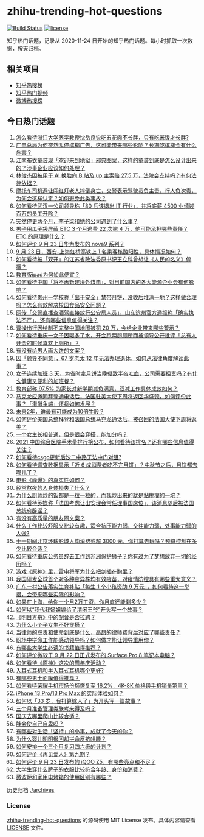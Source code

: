 # zhihu-trending-hot-questions

[![Build Status](https://github.com/justjavac/zhihu-trending-hot-questions/workflows/ci/badge.svg?branch=master)](https://github.com/justjavac/zhihu-trending-hot-questions/actions)
[![license](https://img.shields.io/github/license/justjavac/zhihu-trending-hot-questions)](https://github.com/justjavac/zhihu-trending-hot-questions/blob/master/LICENSE)

知乎热门话题，记录从 2020-11-24 日开始的知乎热门话题。每小时抓取一次数据，按天[归档](./archives)。

## 相关项目

- [知乎热搜榜](https://github.com/justjavac/zhihu-trending-top-search)
- [知乎热门视频](https://github.com/justjavac/zhihu-trending-hot-video)
- [微博热搜榜](https://github.com/justjavac/weibo-trending-hot-search)

## 今日热门话题

<!-- BEGIN -->
<!-- 最后更新时间 Fri Sep 24 2021 04:02:29 GMT+0800 (China Standard Time) -->

1. [怎么看待浙江大学医学教授沈岳良说吃五花肉不长胖，只有吃米饭才长胖?](https://www.zhihu.com/question/487456654)
1. [广电总局为何突然叫停槟榔广告，这可能带来哪些影响？长期吃槟榔会有什么危害？](https://www.zhihu.com/question/488307490)
1. [江南布衣童装现「欢迎来到地狱」邪典图案，这样的童装到底是怎么设计出来的？涉事企业应该如何处理？](https://www.zhihu.com/question/488394485)
1. [林俊杰因被用于 AI 换脸向 B 站及 up 主索赔 27.5 万，法院会支持吗？有何法律依据？](https://www.zhihu.com/question/488523636)
1. [摩托车司机避让闯红灯老人摔倒身亡，交警表示驾驶员负主责，行人负次责，为何会这样认定？如何避免此类事故？](https://www.zhihu.com/question/488299450)
1. [如何看待武汉一公司领导称「80 后该退出 IT 行业」，并将底薪 4500 业绩过百万的员工开除？](https://www.zhihu.com/question/487974179)
1. [突然停更两个月，李子柒和她的公司遇到了什么事？](https://www.zhihu.com/question/487698213)
1. [男子用瓜子袋屏蔽 ETC 3 个月逃费 22 次逾 4 万，他可能承担哪些责任？ETC 的原理是什么？](https://www.zhihu.com/question/488204110)
1. [如何评价 9 月 23 日华为发布的 nova9 系列？](https://www.zhihu.com/question/488556600)
1. [9 月 23 日，西安-上海虹桥高铁上 1 名乘客核酸阳性，具体情况如何？](https://www.zhihu.com/question/488585925)
1. [如何看待被「双开」的江苏省政法委原书记王立科曾想让《人民的名义》停播？](https://www.zhihu.com/question/488475499)
1. [教育版ipad为何如此便宜？](https://www.zhihu.com/question/270264935)
1. [如何看待中国「将不再新建境外煤电」，对目前国内的各大能源企业会有何影响？](https://www.zhihu.com/question/488367544)
1. [如何看待贵州一学校称「出于安全」禁带月饼，没收后堆满一地？这样做合理吗？怎么有效解决校园食品安全问题？](https://www.zhihu.com/question/488310354)
1. [网传「交警直播查酒驾直接放行公安局人员」，山东滨州官方通报称「确实执法不严」，还有哪些信息值得关注？](https://www.zhihu.com/question/488295147)
1. [曹操出行因绘制不完整中国地图被罚 20 万，会给企业带来哪些警示？](https://www.zhihu.com/question/488500018)
1. [如何看待重庆一女子因喝多了水，开会跑两趟厕所而被领导公开批评「总有人开会的时候喜欢上厕所」？](https://www.zhihu.com/question/488447638)
1. [有没有给男人画大饼的文案？](https://www.zhihu.com/question/481182054)
1. [因「领导不同意」，67 岁老太 12 年无法办理退休，如何从法律角度解读此事？](https://www.zhihu.com/question/487028075)
1. [女子连续加班 3 天，为省时拿月饼当晚餐致半夜吐血，公司需要担责吗？有什么健康又便利的加班餐？](https://www.zhihu.com/question/488288801)
1. [教育部称 97.5% 的家长对新学期减负满意，双减工作具体成效如何？](https://www.zhihu.com/question/488464188)
1. [马克龙应邀同拜登通电话后，法国驻美大使下周将返回华盛顿，如何评价此事？「潜艇争端」还将如何发展？](https://www.zhihu.com/question/488441188)
1. [未来2年，谁最有可能成为10倍牛股？](https://www.zhihu.com/question/486815698)
1. [如何评价美国总统拜登和法国总统马克龙通话后，被召回的法国大使下周将返美？](https://www.zhihu.com/question/488435510)
1. [一个女生长相普通，但是很会穿搭，能加分吗？](https://www.zhihu.com/question/478786202)
1. [2021 中国综合医院手术量排行榜公布，如何看待该排名？还有哪些信息值得关注？](https://www.zhihu.com/question/488087529)
1. [如何看待csgo更新后沙二中路无法中门对狙?](https://www.zhihu.com/question/488263904)
1. [如何看待调查数据显示「近 6 成消费者吃不完月饼」？中秋节之后，月饼都去哪儿了？](https://www.zhihu.com/question/488314005)
1. [电影《峰爆》的真实性如何？](https://www.zhihu.com/question/487502299)
1. [经常熬夜的人身体损失了什么？](https://www.zhihu.com/question/57235424)
1. [为什么厨师炒的饭都是一粒一粒的，而我炒出来的就是黏糊糊的一坨？](https://www.zhihu.com/question/478428170)
1. [如何看待英媒称「法国考虑让出安理会常任理事国席位」，该消息随后被法国总统府辟谣？](https://www.zhihu.com/question/488337009)
1. [有没有高质量的朋友圈文案？](https://www.zhihu.com/question/482035664)
1. [什么工作比较舒服又比较有趣，适合抗压能力弱，交往能力弱，处事能力弱的人做?](https://www.zhihu.com/question/485464893)
1. [十一期间北京环球影城人均消费或超 3000 元，你打算去玩吗？预算控制在多少比较合适？](https://www.zhihu.com/question/488429134)
1. [如何看待重庆公务员辞去工作到非洲保护狮子？你有过为了梦想放弃一切的经历吗？](https://www.zhihu.com/question/485896085)
1. [游戏《原神》里，雷电将军为什么把剑插在胸里？](https://www.zhihu.com/question/486663477)
1. [我国研发全球首个对多种变异株均有效疫苗，对疫情防控具有哪些重大意义？](https://www.zhihu.com/question/488496804)
1. [广东一村公告落实生育补贴「每生 1 个小孩资助 9 万元」，如何看待这一举措，会带来哪些实际的影响？](https://www.zhihu.com/question/488305085)
1. [如果在上海，给你一个月2万工资，你月底还能剩多少？](https://www.zhihu.com/question/484818651)
1. [如何以“我代我嫡姐嫁给了清闲王爷”开头写一个故事？](https://www.zhihu.com/question/429819296)
1. [《明日方舟》中的配音是否拉跨？](https://www.zhihu.com/question/487647534)
1. [为什么小个子女生不好穿搭？](https://www.zhihu.com/question/479669978)
1. [当律师的职责和使命到底是什么，高昂的律师费背后对应了哪些责任？](https://www.zhihu.com/question/486232902)
1. [职场中拼命工作能感动领导吗？如何做才能让领导重用你？](https://www.zhihu.com/question/487613334)
1. [有哪些大学生必读的书籍值得推荐？](https://www.zhihu.com/question/461936428)
1. [如何评价微软于 9 月 22 日正式发布的 Surface Pro 8 笔记本电脑？](https://www.zhihu.com/question/488394634)
1. [如何看待《原神》这次的周年庆活动？](https://www.zhihu.com/question/488204074)
1. [入耳式耳机和半入耳式耳机哪个更好?](https://www.zhihu.com/question/337028255)
1. [有哪些男士面膜值得推荐？](https://www.zhihu.com/question/21441975)
1. [如何看待荣耀手机市场份额恢复至 16.2%，4K-8K 价格段手机销量第三？](https://www.zhihu.com/question/488375606)
1. [iPhone 13 Pro/13 Pro Max 的实际体验如何？](https://www.zhihu.com/question/488101053)
1. [如何以「33 岁，我打算嫁人了」为开头写一篇故事？](https://www.zhihu.com/question/488270687)
1. [三个月准备管理类联考来得及吗？](https://www.zhihu.com/question/421341901)
1. [国庆去哪里爬山比较合适？](https://www.zhihu.com/question/484224133)
1. [胖会使自己自卑吗？](https://www.zhihu.com/question/482636271)
1. [有哪些对生活「坚持」的小事，成就了今天的你？](https://www.zhihu.com/question/488147269)
1. [为什么婴儿明明很困却拼命反抗哄睡？](https://www.zhihu.com/question/326867217)
1. [如何安排一个三个月复习四六级的计划？](https://www.zhihu.com/question/20500900)
1. [如何评价《再见爱人》第九期？](https://www.zhihu.com/question/488263101)
1. [如何评价 9 月 23 日发布的 iQOO Z5，有哪些亮点和不足？](https://www.zhihu.com/question/488430396)
1. [大学生穿什么牌子的衣服比较符合年龄、身份和消费？](https://www.zhihu.com/question/485896860)
1. [微波炉和家用电烤箱的使用区别有哪些？](https://www.zhihu.com/question/289698824)

<!-- END -->

历史归档 [./archives](./archives)

### License

[zhihu-trending-hot-questions](https://github.com/justjavac/zhihu-trending-hot-questions)
的源码使用 MIT License 发布。具体内容请查看 [LICENSE](./LICENSE) 文件。
